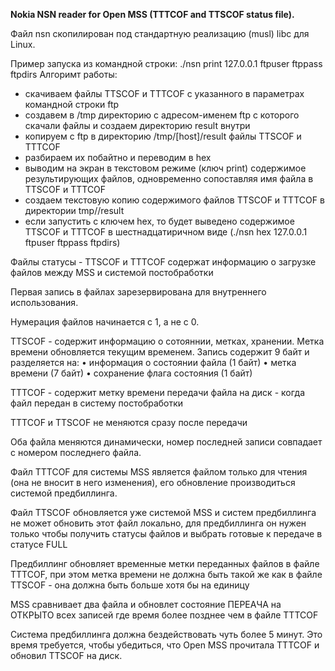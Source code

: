 **Nokia NSN reader for Open MSS (TTTCOF and TTSCOF status file).**

Файл nsn скопилирован под стандартную реализацию (musl) libc для Linux.

Пример запуска из командной строки: ./nsn print 127.0.0.1 ftpuser ftppass ftpdirs
Алгоримт работы:
- скачиваем файлы TTSCOF и TTTCOF с указанного в параметрах командной строки ftp
- создавем в /tmp директорию с адресом-именем ftp с которого скачали файлы и создаем директорию result внутри
- копируем с ftp в директорию /tmp/[host]/result файлы TTSCOF и TTTCOF
- разбираем их побайтно и переводим в hex
- выводим на экран в текстовом режиме (ключ print) содержимое результирующих файлов, одновременно сопоставляя имя файла в TTSCOF и TTTCOF
- создаем текстовую копию содержимого файлов TTSCOF и TTTCOF в директории tmp/<host>/result
- если запустить с ключем hex, то будет выведено содержимое TTSCOF и TTTCOF в шестнадцатиричном виде (./nsn hex 127.0.0.1 ftpuser ftppass ftpdirs) 



Файлы статусы - TTSCOF и TTTCOF содержат информацию о загрузке файлов между MSS и системой постобработки

Первая запись в файлах зарезервирована для внутреннего использования. 

Нумерация файлов начинается с 1, а не с 0.

TTSCOF - содержит информацию о сотояннии, метках, хранении. Метка времени обновляется текущим временем. Запись содержит 9 байт и разделяется на:
• информация о состоянии файла (1 байт)
• метка времени (7 байт)
• сохранение флага состояния (1 байт)

TTTCOF - содержит метку времени передачи файла на диск - когда файл передан в систему постобработки

TTTCOF и TTSCOF не меняются сразу после передачи 

Оба файла меняются динамически, номер последней записи совпадает с номером последнего файла.

Файл TTTCOF для системы MSS является файлом только для чтения (она не вносит в него изменения), его обновление производиться системой предбиллинга.

Файл TTSCOF обновляется уже системой MSS и систем предбиллинга не может обновить этот файл локально, для предбиллинга он нужен только чтобы получить статусы файлов и выбрать готовые к передаче в статусе FULL

Предбиллинг обновляет временные метки переданных файлов в файле TTTCOF, при этом метка времени не должна быть такой же как в файле TTSCOF - она должна быть
больше хотя бы на единицу

MSS сравнивает два файла и обновлет состояние ПЕРЕАЧА на ОТКРЫТО всех записей где время более позднее чем в файле TTTCOF

Система предбиллинга должна бездействовать чуть более 5 минут. Это время требуется, чтобы убедиться, что Open MSS прочитала TTTCOF и обновил TTSCOF на диск.
